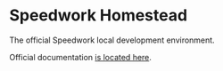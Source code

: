 # Speedwork Homestead

The official Speedwork local development environment.

Official documentation [is located here](http://Speedwork.io/docs/homestead).
